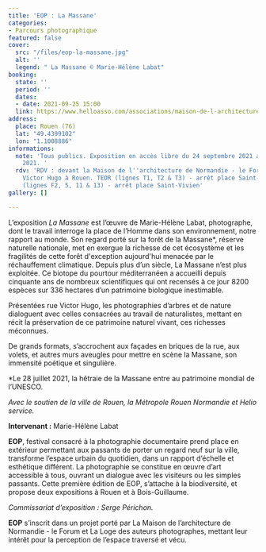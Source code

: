 ```yaml
---
title: 'EOP : La Massane'
categories:
- Parcours photographique
featured: false
cover:
  src: "/files/eop-la-massane.jpg"
  alt: ''
  legend: " La Massane © Marie-Hélène Labat"
booking:
  state: ''
  period: ''
  dates:
  - date: 2021-09-25 15:00
  link: https://www.helloasso.com/associations/maison-de-l-architecture-de-normandie-le-forum/evenements/eop-la-massane
address:
  place: Rouen (76)
  lat: "49.4399102"
  lon: "1.1008886"
informations:
  note: 'Tous publics. Exposition en accès libre du 24 septembre 2021 au 8 novembre
    2021. '
  rdv: 'RDV : devant la Maison de l''architecture de Normandie - le Forum, 48 rue
    Victor Hugo à Rouen. TEOR (lignes T1, T2 & T3) - arrêt place Saint-Marc // Bus
    (lignes F2, 5, 11 & 13) - arrêt place Saint-Vivien'
gallery: []

---
```

L’exposition _La Massane_ est l’œuvre de Marie-Hélène Labat, photographe, dont le travail interroge la place de l’Homme dans son environnement, notre rapport au monde. Son regard porté sur la forêt de la Massane*, réserve naturelle nationale, met en exergue la richesse de cet écosystème et les fragilités de cette forêt d'exception aujourd'hui menacée par le réchauffement climatique. Depuis plus d’un siècle, La Massane n’est plus exploitée. Ce biotope du pourtour méditerranéen a accueilli depuis cinquante ans de nombreux scientifiques qui ont recensés à ce jour 8200 espèces sur 336 hectares d’un patrimoine biologique inestimable.

Présentées rue Victor Hugo, les photographies d’arbres et de nature dialoguent avec celles consacrées au travail de naturalistes, mettant en récit la préservation de ce patrimoine naturel vivant, ces richesses méconnues.

De grands formats, s’accrochent aux façades en briques de la rue, aux volets, et autres murs aveugles pour mettre en scène la Massane, son immensité poétique et singulière.

\*Le 28 juillet 2021, la hêtraie de la Massane entre au patrimoine mondial de l’UNESCO.

_Avec le soutien de la ville de Rouen, la Métropole Rouen Normandie et Helio service._

**Intervenant :** Marie-Hélène Labat

**EOP**, festival consacré à la photographie documentaire prend place en extérieur permettant aux passants de porter un regard neuf sur la ville, transforme l’espace urbain du quotidien, dans un rapport d’échelle et esthétique différent. La photographie se constitue en œuvre d’art accessible à tous, ouvrant un dialogue avec les visiteurs ou les simples passants. Cette première édition de EOP, s’attache à la biodiversité, et propose deux expositions à Rouen et à Bois-Guillaume.

_Commissariat d’exposition : Serge Périchon._

**EOP** s’inscrit dans un projet porté par La Maison de l’architecture de Normandie - le Forum et La Loge des auteurs photographes, mettant leur intérêt pour la perception de l’espace traversé et vécu.